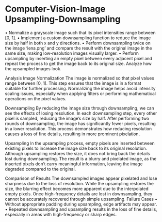 # Computer-Vision-Image Upsampling-Downsampling

 
• Normalize a grayscale image such that its pixel intensities range between [0, 1].
• Implement a custom downsampling function to reduce the image size by half in both x and y
directions.
• Perform downsampling twice on the image ‘lena.png’ and compare the result with the original image in the same size, making low-resolution images visually larger.
• Perform upsampling by inserting an empty pixel between every adjacent pixel and repeat the process to get the image back to its original size. Analyze how the upsampled images look.

Analysis
Image Normalization
The image is normalized so that pixel values range between [0, 1]. This step ensures that the image is in a format suitable for further processing. Normalizing the image helps avoid intensity scaling issues, especially when applying filters or performing mathematical operations on the pixel values.

Downsampling
By reducing the image size through downsampling, we can see the effects of losing resolution. In each downsampling step, every other pixel is sampled, reducing the image’s size by half. After performing two rounds of downsampling, the image has significantly fewer pixels, resulting in a lower resolution. This process demonstrates how reducing resolution causes a loss of fine details, resulting in more prominent pixelation.

Upsampling
In the upsampling process, empty pixels are inserted between existing pixels to increase the image size back to its original resolution. Although upsampling restores the size, it does not bring back the details lost during downsampling. The result is a blurry and pixelated image, as the inserted pixels don’t carry meaningful information, leaving the image degraded compared to the original.

Comparison of Results
The downsampled images appear pixelated and lose sharpness due to the loss of resolution. While the upsampling restores the size, the blurring effect becomes more apparent due to the interpolated empty pixels. Once high-frequency details are lost in downsampling, they cannot be accurately recovered through simple upsampling.
Failure Cases
• Without appropriate padding during upsampling, edge artifacts may appear.
• Repeated downsampling and upsampling results in the loss of fine details, especially in areas with high-frequency or sharp edges.
